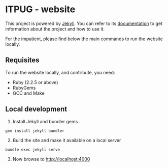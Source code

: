 # ITPUG - website

This project is powered by [Jekyll](https://jekyllrb.com/).
You can refer to its [documentation](https://jekyllrb.com/docs/) to get information
about the project and how to use it.

For the impatient, please find below the main commands to run the website locally.

## Requisites

To run the website locally, and contribute, you need:

* Ruby (2.2.5 or above)
* RubyGems
* GCC and Make

## Local development

1. Install Jekyll and bundler gems

```
gem install jekyll bundler
```

2. Build the site and make it available on a local server

```
bundle exec jekyll serve
```

3. Now browse to [http://localhost:4000](http://localhost:4000)

